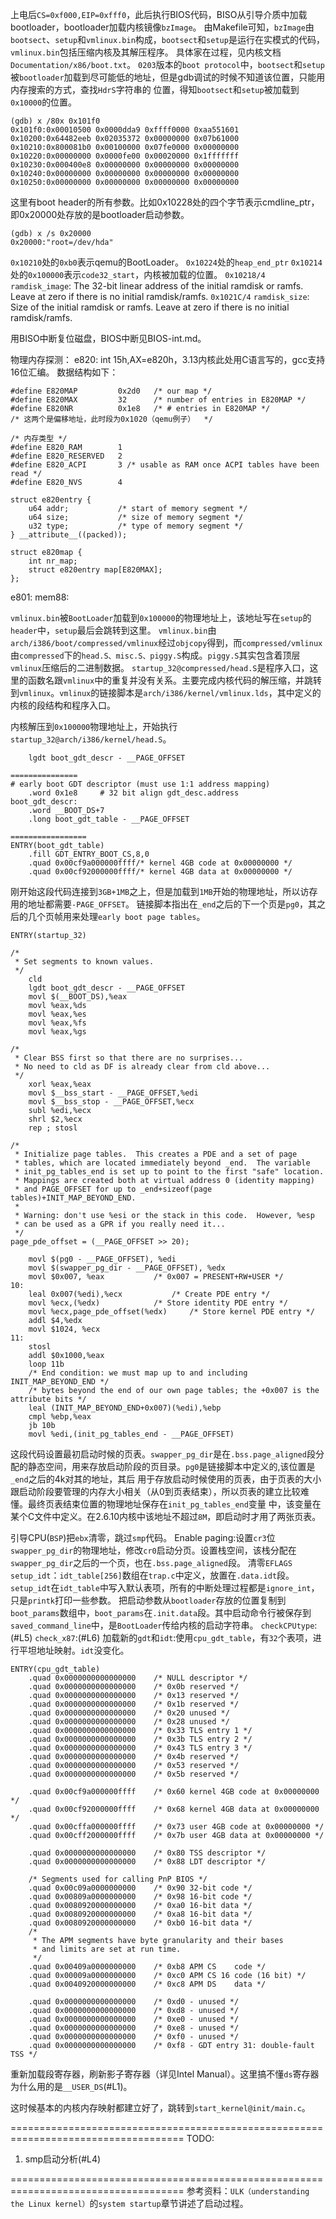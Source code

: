 上电后`CS=0xf000,EIP=0xfff0`，此后执行BIOS代码，BISO从引导介质中加载bootloader，bootloader加载内核镜像`bzImage`。
由Makefile可知，`bzImage`由`bootsect`、`setup`和`vmlinux.bin`构成，`bootsect`和`setup`是运行在实模式的代码，`vmlinux.bin`包括压缩内核及其解压程序。
具体家在过程，见内核文档`Documentation/x86/boot.txt`。
`0203`版本的`boot protocol`中，`bootsect`和`setup`被`bootloader`加载到尽可能低的地址，但是gdb调试的时候不知道该位置，只能用内存搜索的方式，查找`HdrS`字符串的
位置，得知`bootsect`和`setup`被加载到`0x10000`的位置。

```
(gdb) x /80x 0x101f0
0x101f0:0x00010500 0x0000dda9 0xffff0000 0xaa551601
0x10200:0x64482eeb 0x02035372 0x00000000 0x07b61000
0x10210:0x800081b0 0x00100000 0x07fe0000 0x00000000
0x10220:0x00000000 0x0000fe00 0x00020000 0x1fffffff
0x10230:0x000400e8 0x00000000 0x00000000 0x00000000
0x10240:0x00000000 0x00000000 0x00000000 0x00000000
0x10250:0x00000000 0x00000000 0x00000000 0x00000000
```
这里有boot header的所有参数。比如0x10228处的四个字节表示cmdline_ptr，即0x20000处存放的是bootloader启动参数。
```
(gdb) x /s 0x20000
0x20000:"root=/dev/hda"
```

`0x10210`处的`0xb0`表示qemu的BootLoader。
`0x10224`处的`heap_end_ptr`
`0x10214`处的`0x100000`表示`code32_start`，内核被加载的位置。
`0x10218/4` `ramdisk_image`: The 32-bit linear address of the initial ramdisk or ramfs.  Leave at zero if there is no initial ramdisk/ramfs.
`0x1021C/4` `ramdisk_size`:  Size of the initial ramdisk or ramfs.  Leave at zero if there is no initial ramdisk/ramfs.

用BISO中断复位磁盘，BIOS中断见BIOS-int.md。

物理内存探测：
e820: int 15h,AX=e820h，3.13内核此处用C语言写的，gcc支持16位汇编。
数据结构如下：
```
#define E820MAP			0x2d0	/* our map */
#define E820MAX			32		/* number of entries in E820MAP */
#define E820NR			0x1e8	/* # entries in E820MAP */
/* 这两个是偏移地址，此时段为0x1020（qemu例子）  */

/* 内存类型 */
#define E820_RAM		1
#define E820_RESERVED	2
#define E820_ACPI		3 /* usable as RAM once ACPI tables have been read */
#define E820_NVS		4

struct e820entry {
	u64 addr;			/* start of memory segment */
	u64 size;			/* size of memory segment */
	u32 type;			/* type of memory segment */
} __attribute__((packed));

struct e820map {
    int nr_map;
	struct e820entry map[E820MAX];
};

```
e801:
mem88:

`vmlinux.bin`被`BootLoader`加载到`0x100000`的物理地址上，该地址写在`setup`的`header`中，`setup`最后会跳转到这里。
`vmlinux.bin`由`arch/i386/boot/compressed/vmlinux`经过`objcopy`得到，而`compressed/vmlinux`由`compressed`下的`head.S、misc.S、piggy.S`构成。`piggy.S`其实包含着顶层`vmlinux`压缩后的二进制数据。
`startup_32@compressed/head.S`是程序入口，这里的函数名跟`vmlinux`中的重复并没有关系。主要完成内核代码的解压缩，并跳转到`vmlinux`。`vmlinux`的链接脚本是`arch/i386/kernel/vmlinux.lds`，其中定义的内核的段结构和程序入口。

内核解压到`0x100000`物理地址上，开始执行`startup_32@arch/i386/kernel/head.S`。
```
	lgdt boot_gdt_descr - __PAGE_OFFSET

===============
# early boot GDT descriptor (must use 1:1 address mapping)
	.word 0x1e8		# 32 bit align gdt_desc.address
boot_gdt_descr:
	.word __BOOT_DS+7
	.long boot_gdt_table - __PAGE_OFFSET

=================
ENTRY(boot_gdt_table)
	.fill GDT_ENTRY_BOOT_CS,8,0
	.quad 0x00cf9a000000ffff/* kernel 4GB code at 0x00000000 */
	.quad 0x00cf92000000ffff/* kernel 4GB data at 0x00000000 */

```
刚开始这段代码连接到`3GB+1MB`之上，但是加载到`1MB`开始的物理地址，所以访存用的地址都需要`-PAGE_OFFSET`。
链接脚本指出在`_end`之后的下一个页是`pg0`，其之后的几个页帧用来处理`early boot page tables`。

```
ENTRY(startup_32)

/*
 * Set segments to known values.
 */
	cld
	lgdt boot_gdt_descr - __PAGE_OFFSET
	movl $(__BOOT_DS),%eax
	movl %eax,%ds
	movl %eax,%es
	movl %eax,%fs
	movl %eax,%gs

/*
 * Clear BSS first so that there are no surprises...
 * No need to cld as DF is already clear from cld above...
 */
	xorl %eax,%eax
	movl $__bss_start - __PAGE_OFFSET,%edi
	movl $__bss_stop - __PAGE_OFFSET,%ecx
	subl %edi,%ecx
	shrl $2,%ecx
	rep ; stosl

/*
 * Initialize page tables.  This creates a PDE and a set of page
 * tables, which are located immediately beyond _end.  The variable
 * init_pg_tables_end is set up to point to the first "safe" location.
 * Mappings are created both at virtual address 0 (identity mapping)
 * and PAGE_OFFSET for up to _end+sizeof(page tables)+INIT_MAP_BEYOND_END.
 *
 * Warning: don't use %esi or the stack in this code.  However, %esp
 * can be used as a GPR if you really need it...
 */
page_pde_offset = (__PAGE_OFFSET >> 20);

	movl $(pg0 - __PAGE_OFFSET), %edi
	movl $(swapper_pg_dir - __PAGE_OFFSET), %edx
	movl $0x007, %eax			/* 0x007 = PRESENT+RW+USER */
10:
	leal 0x007(%edi),%ecx			/* Create PDE entry */
	movl %ecx,(%edx)			/* Store identity PDE entry */
	movl %ecx,page_pde_offset(%edx)		/* Store kernel PDE entry */
	addl $4,%edx
	movl $1024, %ecx
11:
	stosl
	addl $0x1000,%eax
	loop 11b
	/* End condition: we must map up to and including INIT_MAP_BEYOND_END */
	/* bytes beyond the end of our own page tables; the +0x007 is the attribute bits */
	leal (INIT_MAP_BEYOND_END+0x007)(%edi),%ebp
	cmpl %ebp,%eax
	jb 10b
	movl %edi,(init_pg_tables_end - __PAGE_OFFSET)

```
这段代码设置最初启动时候的页表。`swapper_pg_dir`是在`.bss.page_aligned`段分配的静态空间，用来存放启动阶段的页目录。`pg0`是链接脚本中定义的,该位置是`_end`之后的4k对其的地址，其后 用于存放启动时候使用的页表，由于页表的大小跟启动阶段要管理的内存大小相关（从0到页表结束），所以页表的建立比较难懂。最终页表结束位置的物理地址保存在`init_pg_tables_end`变量 中，该变量在某个C文件中定义。在2.6.10内核中该地址不超过`8M`，即启动时才用了两张页表。

引导CPU(`BSP`)把`ebx`清零，跳过`smp`代码。
Enable paging:设置`cr3`位`swapper_pg_dir`的物理地址，修改`cr0`启动分页。设置栈空间，该栈分配在`swapper_pg_dir`之后的一个页，也在`.bss.page_aligned`段。
清零`EFLAGS`
`setup_idt`：`idt_table[256]`数组在`trap.c`中定义，放置在`.data.idt`段。`setup_idt`在`idt_table`中写入默认表项，所有的中断处理过程都是`ignore_int`，只是`printk`打印一些参数。
把启动参数从`bootloader`存放的位置复制到`boot_params`数组中，`boot_params`在`.init.data`段。其中启动命令行被保存到`saved_command_line`中，是`BootLoader`传给内核的启动字符串。
`checkCPUtype`:(#L5)
`check_x87`:(#L6)
加载新的`gdt`和`idt`:使用`cpu_gdt_table`，有`32`个表项，进行平坦地址映射。`idt`没变化。
```
ENTRY(cpu_gdt_table)
	.quad 0x0000000000000000	/* NULL descriptor */
	.quad 0x0000000000000000	/* 0x0b reserved */
	.quad 0x0000000000000000	/* 0x13 reserved */
	.quad 0x0000000000000000	/* 0x1b reserved */
	.quad 0x0000000000000000	/* 0x20 unused */
	.quad 0x0000000000000000	/* 0x28 unused */
	.quad 0x0000000000000000	/* 0x33 TLS entry 1 */
	.quad 0x0000000000000000	/* 0x3b TLS entry 2 */
	.quad 0x0000000000000000	/* 0x43 TLS entry 3 */
	.quad 0x0000000000000000	/* 0x4b reserved */
	.quad 0x0000000000000000	/* 0x53 reserved */
	.quad 0x0000000000000000	/* 0x5b reserved */

	.quad 0x00cf9a000000ffff	/* 0x60 kernel 4GB code at 0x00000000 */
	.quad 0x00cf92000000ffff	/* 0x68 kernel 4GB data at 0x00000000 */
	.quad 0x00cffa000000ffff	/* 0x73 user 4GB code at 0x00000000 */
	.quad 0x00cff2000000ffff	/* 0x7b user 4GB data at 0x00000000 */

	.quad 0x0000000000000000	/* 0x80 TSS descriptor */
	.quad 0x0000000000000000	/* 0x88 LDT descriptor */

	/* Segments used for calling PnP BIOS */
	.quad 0x00c09a0000000000	/* 0x90 32-bit code */
	.quad 0x00809a0000000000	/* 0x98 16-bit code */
	.quad 0x0080920000000000	/* 0xa0 16-bit data */
	.quad 0x0080920000000000	/* 0xa8 16-bit data */
	.quad 0x0080920000000000	/* 0xb0 16-bit data */
	/*
	 * The APM segments have byte granularity and their bases
	 * and limits are set at run time.
	 */
	.quad 0x00409a0000000000	/* 0xb8 APM CS    code */
	.quad 0x00009a0000000000	/* 0xc0 APM CS 16 code (16 bit) */
	.quad 0x0040920000000000	/* 0xc8 APM DS    data */

	.quad 0x0000000000000000	/* 0xd0 - unused */
	.quad 0x0000000000000000	/* 0xd8 - unused */
	.quad 0x0000000000000000	/* 0xe0 - unused */
	.quad 0x0000000000000000	/* 0xe8 - unused */
	.quad 0x0000000000000000	/* 0xf0 - unused */
	.quad 0x0000000000000000	/* 0xf8 - GDT entry 31: double-fault TSS */
```

重新加载段寄存器，刷新影子寄存器（详见Intel Manual）。这里搞不懂`ds`寄存器为什么用的是`__USER_DS`(#L1)。

这时候基本的内核内存映射都建立好了，跳转到`start_kernel@init/main.c`。

====================================================================================
TODO: 
1. smp启动分析(#L4)

====================================================================================
参考资料：`ULK（understanding the Linux kernel）`的`system startup`章节讲述了启动过程。
